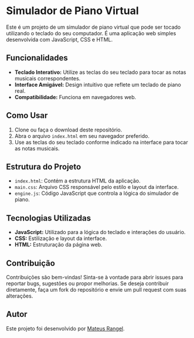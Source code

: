 # Simulador de Piano Virtual

Este é um projeto de um simulador de piano virtual que pode ser tocado utilizando o teclado do seu computador. É uma aplicação web simples desenvolvida com JavaScript, CSS e HTML.

## Funcionalidades

- **Teclado Interativo:** Utilize as teclas do seu teclado para tocar as notas musicais correspondentes.
- **Interface Amigável:** Design intuitivo que reflete um teclado de piano real.
- **Compatibilidade:** Funciona em navegadores web.

## Como Usar

1. Clone ou faça o download deste repositório.
2. Abra o arquivo `index.html` em seu navegador preferido.
3. Use as teclas do seu teclado conforme indicado na interface para tocar as notas musicais.

## Estrutura do Projeto

- `index.html`: Contém a estrutura HTML da aplicação.
- `main.css`: Arquivo CSS responsável pelo estilo e layout da interface.
- `engine.js`: Código JavaScript que controla a lógica do simulador de piano.

## Tecnologias Utilizadas

- **JavaScript:** Utilizado para a lógica do teclado e interações do usuário.
- **CSS:** Estilização e layout da interface.
- **HTML:** Estruturação da página web.

## Contribuição

Contribuições são bem-vindas! Sinta-se à vontade para abrir issues para reportar bugs, sugestões ou propor melhorias. Se deseja contribuir diretamente, faça um fork do repositório e envie um pull request com suas alterações.

## Autor

Este projeto foi desenvolvido por [Mateus Rangel](https://github.com/MateusRangel1101).
